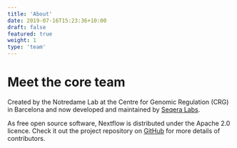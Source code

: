 ```yaml
---
title: 'About'
date: 2019-07-16T15:23:36+10:00
draft: false
featured: true
weight: 1
type: 'team'
---
```

# Meet the core team

Created by the Notredame Lab at the Centre for Genomic Regulation (CRG) in Barcelona and now developed and maintained by [Seqera Labs](http://www.seqera.io).

As free open source software, Nextflow is distributed under the Apache 2.0 licence. Check it out the project repository on [GitHub](https://github.com/nextflow-io/nextflow) for more details of contributors.
